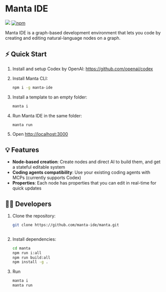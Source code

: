 # Manta IDE
![](https://img.shields.io/badge/Node.js-18%2B-brightgreen?style=flat-square) [![npm]](https://www.npmjs.com/package/manta-ide)

[npm]: https://img.shields.io/npm/v/manta-ide.svg?style=flat-square

Manta IDE is a graph-based development environment that lets you code by creating and editing natural-language nodes on a graph. 

## ⚡ Quick Start

1. Install and setup Codex by OpenAI:
   https://github.com/openai/codex

2. Install Manta CLI:
   ```bash
   npm i -g manta-ide

3. Install a template to an empty folder:
   ```bash
   manta i

4. Run Manta IDE in the same folder:
   ```bash
   manta run

5. Open [http://localhost:3000](http://localhost:3000)

## 💡 Features

- **Node-based creation**: Create nodes and direct AI to build them, and get a stateful editable system
- **Coding agents compatibility**: Use your existing coding agents with MCPs (currently supports Codex)
- **Properties**: Each node has properties that you can edit in real-time for quick updates

## 🧑‍💻 Developers

1. Clone the repository:

   ```bash
   git clone https://github.com/manta-ide/manta.git
  
2. Install dependencies:

   ```bash
   cd manta
   npm run i:all
   npm run build:all
   npm install -g .

3. Run
   ```bash
   manta i
   manta run
